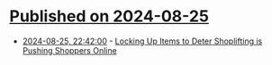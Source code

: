 # [Published on 2024-08-25](index.md)

* [2024-08-25, 22:42:00](https://soylentnews.org/article.pl?sid=24/08/25/074255&from=rss) - [Locking Up Items to Deter Shoplifting is Pushing Shoppers Online](https://soylentnews.org/article.pl?sid=24/08/25/074255&from=rss)
